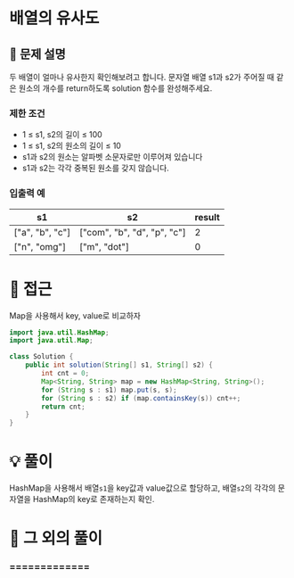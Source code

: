 # 배열의 유사도

## 📌 문제 설명

두 배열이 얼마나 유사한지 확인해보려고 합니다. 문자열 배열 s1과 s2가 주어질 때 같은 원소의 개수를 return하도록 solution 함수를 완성해주세요.

### 제한 조건

- 1 ≤ s1, s2의 길이 ≤ 100
- 1 ≤ s1, s2의 원소의 길이 ≤ 10
- s1과 s2의 원소는 알파벳 소문자로만 이루어져 있습니다
- s1과 s2는 각각 중복된 원소를 갖지 않습니다.


### 입출력 예
| s1              | s2                          | result |
| --------------- | --------------------------- | ------ |
| ["a", "b", "c"] | ["com", "b", "d", "p", "c"] | 2      |
| ["n", "omg"]    | ["m", "dot"]                | 0      |

# 🧐 접근

Map을 사용해서 key, value로 비교하자

```java
import java.util.HashMap;
import java.util.Map;

class Solution {
    public int solution(String[] s1, String[] s2) {
        int cnt = 0;
        Map<String, String> map = new HashMap<String, String>();
        for (String s : s1) map.put(s, s);
        for (String s : s2) if (map.containsKey(s)) cnt++;
        return cnt;
    }
}
```

# 💡 풀이

HashMap을 사용해서 배열`s1`을 key값과 value값으로 할당하고,
배열`s2`의 각각의 문자열을 HashMap의 key로 존재하는지 확인.

# 📘 그 외의 풀이

###  =============